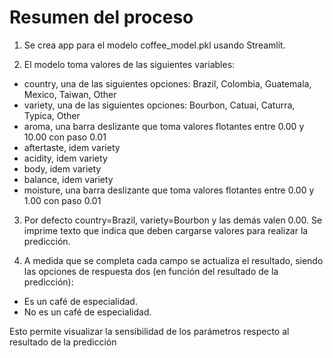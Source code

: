 # Resumen del proceso

1. Se crea app para el modelo coffee_model.pkl usando Streamlit.

2. El modelo toma valores de las siguientes variables:
* country, una de las siguientes opciones: Brazil, Colombia, Guatemala, Mexico, Taiwan, Other
* variety, una de las siguientes opciones: Bourbon, Catuai, Caturra, Typica, Other
* aroma, una barra deslizante que toma valores flotantes entre 0.00 y 10.00 con paso 0.01
* aftertaste, idem variety
* acidity, idem variety
* body, idem variety
* balance, idem variety
* moisture, una barra deslizante que toma valores flotantes entre 0.00 y 1.00 con paso 0.01

3. Por defecto country=Brazil, variety=Bourbon y las demás valen 0.00. Se imprime texto que indica que deben cargarse valores para realizar la predicción.

4. A medida que se completa cada campo se actualiza el resultado, siendo las opciones de respuesta dos (en función del resultado de la predicción):
* Es un café de especialidad.
* No es un café de especialidad.

Esto permite visualizar la sensibilidad de los parámetros respecto al resultado de la predicción
